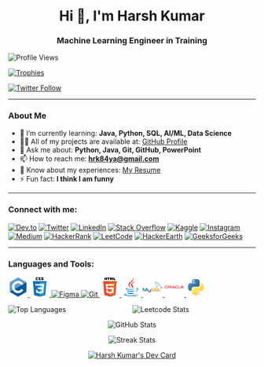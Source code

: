 <h1 align="center">Hi 👋, I'm Harsh Kumar</h1>
<h3 align="center">Machine Learning Engineer in Training</h3>


<p align="left">
    <img src="https://komarev.com/ghpvc/?username=hrk84ya&label=Profile%20views&color=0e75b6&style=flat" alt="Profile Views" />
</p>

<div align="left">
    <a href="https://github.com/ryo-ma/github-profile-trophy">
        <img src="https://github-profile-trophy.vercel.app/?username=hrk84ya" alt="Trophies" />
    </a>
</div>

<p align="left">
    <a href="https://twitter.com/hrk84ya" target="blank">
        <img src="https://img.shields.io/twitter/follow/hrk84ya?logo=twitter&style=for-the-badge" alt="Twitter Follow" />
    </a>
</p>

---

### About Me
- 🌱 I’m currently learning: **Java, Python, SQL, AI/ML, Data Science**
- 👨‍💻 All of my projects are available at: [GitHub Profile](https://github.com/Hrk84ya)
- 💬 Ask me about: **Python, Java, Git, GitHub, PowerPoint**
- 📫 How to reach me: **hrk84ya@gmail.com**
- 📄 Know about my experiences: [My Resume](https://drive.google.com/file/d/1MbstKyLel4u87xIJhxYucI5GycuyugMW/view?usp=sharing)
- ⚡ Fun fact: **I think I am funny**

---

<h3 align="left">Connect with me:</h3>
<p align="left">
    <a href="https://dev.to/hrk84ya" target="blank"><img align="center" src="https://raw.githubusercontent.com/rahuldkjain/github-profile-readme-generator/master/src/images/icons/Social/devto.svg" alt="Dev.to" height="30" width="40" /></a>
    <a href="https://twitter.com/hrk84ya" target="blank"><img align="center" src="https://raw.githubusercontent.com/rahuldkjain/github-profile-readme-generator/master/src/images/icons/Social/twitter.svg" alt="Twitter" height="30" width="40" /></a>
    <a href="https://linkedin.com/in/hrk84ya" target="blank"><img align="center" src="https://raw.githubusercontent.com/rahuldkjain/github-profile-readme-generator/master/src/images/icons/Social/linked-in-alt.svg" alt="LinkedIn" height="30" width="40" /></a>
    <a href="https://stackoverflow.com/users/19905995/harsh-kumar" target="blank"><img align="center" src="https://raw.githubusercontent.com/rahuldkjain/github-profile-readme-generator/master/src/images/icons/Social/stack-overflow.svg" alt="Stack Overflow" height="30" width="40" /></a>
    <a href="https://kaggle.com/hrk84ya" target="blank"><img align="center" src="https://raw.githubusercontent.com/rahuldkjain/github-profile-readme-generator/master/src/images/icons/Social/kaggle.svg" alt="Kaggle" height="30" width="40" /></a>
    <a href="https://instagram.com/hrk84ya" target="blank"><img align="center" src="https://raw.githubusercontent.com/rahuldkjain/github-profile-readme-generator/master/src/images/icons/Social/instagram.svg" alt="Instagram" height="30" width="40" /></a>
    <a href="https://medium.com/@hrk84ya" target="blank"><img align="center" src="https://raw.githubusercontent.com/rahuldkjain/github-profile-readme-generator/master/src/images/icons/Social/medium.svg" alt="Medium" height="30" width="40" /></a>
    <a href="https://www.hackerrank.com/hrk84ya" target="blank"><img align="center" src="https://raw.githubusercontent.com/rahuldkjain/github-profile-readme-generator/master/src/images/icons/Social/hackerrank.svg" alt="HackerRank" height="30" width="40" /></a>
    <a href="https://www.leetcode.com/hrk84ya" target="blank"><img align="center" src="https://raw.githubusercontent.com/rahuldkjain/github-profile-readme-generator/master/src/images/icons/Social/leet-code.svg" alt="LeetCode" height="30" width="40" /></a>
    <a href="https://www.hackerearth.com/@hrk84ya" target="blank"><img align="center" src="https://raw.githubusercontent.com/rahuldkjain/github-profile-readme-generator/master/src/images/icons/Social/hackerearth.svg" alt="HackerEarth" height="30" width="40" /></a>
    <a href="https://auth.geeksforgeeks.org/user/hrk84ya/profile" target="blank"><img align="center" src="https://raw.githubusercontent.com/rahuldkjain/github-profile-readme-generator/master/src/images/icons/Social/geeks-for-geeks.svg" alt="GeeksforGeeks" height="30" width="40" /></a>
</p>

---

<h3 align="left">Languages and Tools:</h3>
<p align="left">
    <a href="https://www.cprogramming.com/" target="_blank" rel="noreferrer">
        <img src="https://raw.githubusercontent.com/devicons/devicon/master/icons/c/c-original.svg" alt="C" width="40" height="40"/>
    </a>
    <a href="https://www.w3schools.com/css/" target="_blank" rel="noreferrer">
        <img src="https://raw.githubusercontent.com/devicons/devicon/master/icons/css3/css3-original-wordmark.svg" alt="CSS3" width="40" height="40"/>
    </a>
    <a href="https://www.figma.com/" target="_blank" rel="noreferrer">
        <img src="https://www.vectorlogo.zone/logos/figma/figma-icon.svg" alt="Figma" width="40" height="40"/>
    </a>
    <a href="https://git-scm.com/" target="_blank" rel="noreferrer">
        <img src="https://www.vectorlogo.zone/logos/git-scm/git-scm-icon.svg" alt="Git" width="40" height="40"/>
    </a>
    <a href="https://www.w3.org/html/" target="_blank" rel="noreferrer">
        <img src="https://raw.githubusercontent.com/devicons/devicon/master/icons/html5/html5-original-wordmark.svg" alt="HTML5" width="40" height="40"/>
    </a>
    <a href="https://www.java.com" target="_blank" rel="noreferrer">
        <img src="https://raw.githubusercontent.com/devicons/devicon/master/icons/java/java-original.svg" alt="Java" width="40" height="40"/>
    </a>
    <a href="https://www.mysql.com/" target="_blank" rel="noreferrer">
        <img src="https://raw.githubusercontent.com/devicons/devicon/master/icons/mysql/mysql-original-wordmark.svg" alt="MySQL" width="40" height="40"/>
    </a>
    <a href="https://www.oracle.com/" target="_blank" rel="noreferrer">
        <img src="https://raw.githubusercontent.com/devicons/devicon/master/icons/oracle/oracle-original.svg" alt="Oracle" width="40" height="40"/>
    </a>
    <a href="https://www.python.org" target="_blank" rel="noreferrer">
        <img src="https://raw.githubusercontent.com/devicons/devicon/master/icons/python/python-original.svg" alt="Python" width="40" height="40"/>
    </a>
</p>

<div align="center">
    <img align="left" src="https://github-readme-stats.vercel.app/api/top-langs?username=hrk84ya&show_icons=true&locale=en&layout=compact" alt="Top Languages" />
    <img src="https://leetcard.jacoblin.cool/Hrk84ya?border=1&radius=20&theme=dark#gh-light-mode-only" alt="Leetcode Stats" />
</div>

<p align="center">
    <img src="https://github-readme-stats.vercel.app/api?username=hrk84ya&show_icons=true&locale=en" alt="GitHub Stats" />
</p>

<p align="center">
    <img src="https://github-readme-streak-stats.herokuapp.com/?user=hrk84ya&" alt="Streak Stats" />
</p>

<div align="center">
    <a href="https://app.daily.dev/hrk84ya">
        <img src="https://api.daily.dev/devcards/v2/InW089eIcVnLI5NtYB0rB.png?type=default&r=8my" width="356" alt="Harsh Kumar's Dev Card"/>
    </a>
</div>
